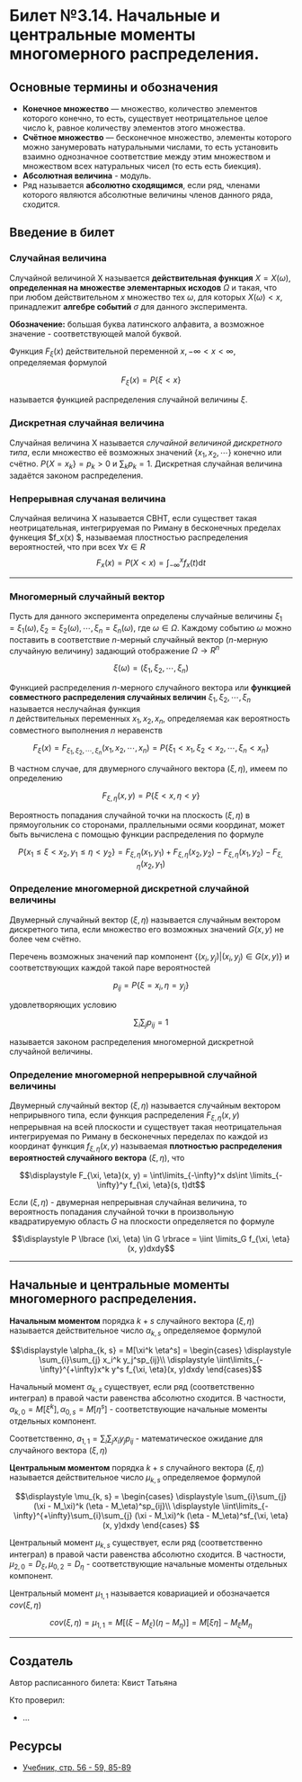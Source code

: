 # Билет №3.14. Начальные и центральные моменты многомерного распределения.

<!-- **Краткое определение:** бла-бла-бла    -->
<!-- **Длинное определение:** бла-бла-бла -->

## Основные термины и обозначения
- **Конечное множество** — множество, количество элементов которого конечно, то есть, существует неотрицательное целое число k, равное количеству элементов этого множества.
- **Счётное множество** — бесконечное множество, элементы которого можно занумеровать натуральными числами, то есть установить взаимно однозначное соответствие между этим множеством и множеством всех натуральных чисел (то есть есть биекция).
- **Абсолютная величина** - модуль.
- Ряд называется **абсолютно сходящимся**, если ряд, членами которого являются абсолютные величины членов данного ряда, сходится.

## Введение в билет

### Случайная величина

Случайной величиной X называется **действительная функция** $X = X(\omega)$, **определенная на множестве элементарных исходов** 
$\Omega$ и такая, что при любом действительном 
$x$ множество тех $\omega$, для которых 
$X(\omega) < x$, принадлежит **алгебре событий** 
$\sigma$ для данного эксперимента.

**Обозначение:** большая буква латинского алфавита, а возможное значение - соответствующей малой буквой.

Функция $F_\xi(x)$ действительной переменной 
$x, -\infty < x < \infty$, определяемая формулой 

$$F_\xi(x) = P\lbrace \xi < x \rbrace$$

называется функцией распределения случайной величины $\xi$. 

### Дискретная случайная величина

Случайная величина X называется _случайной величиной дискретного типа_, если множество её возможных значений $\lbrace x_1, x_2, \cdots \rbrace$ конечно или счётно. $P \lbrace X = x_k \rbrace = p_k > 0$ и 
$\displaystyle \sum_{k}p_k = 1$.
Дискретная случайная величина задаётся законом распределения.

### Непрерывная случаная величина

Случайная величина X называется СВНТ, если существет такая неотрицательная, интегрируемая по Риману в бесконечных пределах функеция  $f_x(x) $, называемая плостностью распределения вероятностей, что при всех $\forall x \in R$
$$ F_x(x) = P(X < x) = \int_{-\infty}^x f_x(t) \mathrm{d}t$$
 
---

### Многомерный случайный вектор

Пусть для данного эксперимента определены случайные величины $\xi_1 = \xi_1(\omega), \xi_2 = \xi_2(\omega), \cdots, \xi_n = \xi_n(\omega)$, 
где $\omega \in \Omega$.
Каждому событию $\omega$ можно поставить в соответствие 
$n$-мерный случайный вектор 
($n$-мерную случайную величину) 
задающий отображение $\Omega \to R^n$

$$\xi(\omega) = (\xi_1, \xi_2, \cdots, \xi_n)$$

Функцией распределения $n$-мерного случайного вектора или **функцией совместного распределения случайных величин** 
$\xi_1, \xi_2, \cdots, \xi_n$ называется неслучайная функция  
$n$ действительных переменных 
$x_1, x_2, x_n$, определяемая как вероятность совместного выполнения 
$n$ неравенств

$$F_\xi(x) = F_{\xi_1, \xi_2, \cdots, \xi_n}(x_1, x_2, \cdots, x_n) = P \lbrace \xi_1 < x_1, \xi_2 < x_2, \cdots, \xi_n < x_n \rbrace$$

В частном случае, для двумерного случайного вектора $(\xi, \eta)$, имеем по определению 

$$F_{\xi, \eta}(x, y) = P \lbrace \xi <x, \eta < y \rbrace$$ 

Вероятность попадания случайной точки на плоскость $(\xi, \eta)$ в прямоугольник со сторонами, праллельными осями координат, может быть вычислена с помощью функции распределения по формуле

$$P \lbrace x_1 \leq \xi < x_2, y_1 \leq \eta < y_2 \rbrace = F_{\xi, \eta}(x_1, y_1) + F_{\xi, \eta}(x_2, y_2) - F_{\xi, \eta}(x_1, y_2) - F_{\xi, \eta}(x_2, y_1)$$

### Определение многомерной дискретной случайной величины

Двумерный случайный вектор $(\xi, \eta)$ называется случайным вектором дискретного типа, 
если множество его возможных значений $G(x, y)$ не более чем счётно.

Перечень возможных значений пар компонент $\lbrace (x_i, y_j) | (x_i, y_j) \in G(x, y) \rbrace$ и соответствующих каждой такой паре вероятностей 

$$p_{ij} = P\lbrace \xi = x_i, \eta = y_j \rbrace$$

удовлетворяющих условию

$$\displaystyle \sum_i\sum_j p_{ij} = 1$$

называется законом распределения многомерной дискретной случайной величины.

### Определение многомерной непрерывной случайной величины

Двумерный случайный вектор $(\xi, \eta)$ называется случайным вектором неприрывного типа, 
если функция распределения $F_{\xi, \eta}(x, y)$ непрерывная на всей плоскости и существует такая 
неотрицательная интегрируемая по Риману в бесконечных переделах по каждой из координат функция $f_{\xi, \eta}(x, y)$ 
называемая **плотностью распределения вероятностей случайного вектора** $(\xi, \eta)$, что 

$$\displaystyle F_{\xi, \eta}(x, y) = \int\limits_{-\infty}^x ds\int \limits_{-\infty}^y f_{\xi, \eta}(s, t)dt$$

Если $(\xi, \eta)$ - двумерная непрерывная случайная величина, то вероятность попадания случайной точки в 
произвольную квадратируемую область $G$ на плоскости определяется по формуле 

$$\displaystyle P \lbrace (\xi, \eta) \in G \rbrace = \iint \limits_G f_{\xi, \eta}(x, y)dxdy$$

---

## Начальные и центральные моменты многомерного распределения.

**Начальным моментом** порядка $k + s$ случайного вектора 
$(\xi, \eta)$ называется действительное 
число $\alpha_{k, s}$ определяемое формулой 

$$\displaystyle \alpha_{k, s} = M[\xi^k \eta^s] = 
\begin{cases} 
    \displaystyle \sum_{i}\sum_{j} x_i^k y_j^sp_{ij}\\
    \displaystyle \iint\limits_{-\infty}^{+\infty}x^k y^s f_{\xi, \eta}(x, y)dxdy 
\end{cases}$$

Начальный момент $\alpha_{k, s}$ существует, если ряд (соответственно интеграл) в правой части равенства абсолютно сходится. 
В частности, $\alpha_{k, 0} = M[\xi^k], \alpha_{0, s} = M[\eta^s]$ - соответствующие начальные моменты отдельных компонент.

Соответственно, $\displaystyle a_{1, 1} = \sum_i\sum_jx_iy_jp_{ij}$ - математическое ожидание
для случайного вектора $(\xi, \eta)$


**Центральным моментом** порядка $k + s$ случайного вектора 
$(\xi, \eta)$ называется действительное 
число $\mu_{k, s}$ определяемое формулой 

$$\displaystyle \mu_{k, s} = 
\begin{cases} 
    \displaystyle \sum_{i}\sum_{j} (\xi - M_\xi)^k (\eta - M_\eta)^sp_{ij}\\
    \displaystyle \iint\limits_{-\infty}^{+\infty}\sum_{i}\sum_{j} (\xi - M_\xi)^k (\eta - M_\eta)^sf_{\xi, \eta}(x, y)dxdy 
\end{cases}
$$

Центральный момент $\mu_{k, s}$ существует, если ряд (соответственно интеграл) в правой части равенства абсолютно сходится. 
В частности, $\mu_{2, 0} = D_\xi, \mu_{0, 2} = D_\eta$ - соответствующие начальные моменты отдельных компонент.

Центральный момент $\mu_{1, 1}$ называется ковариацией 
и обозначается $cov(\xi, \eta)$

$$cov(\xi, \eta) = \mu_{1, 1} = M[(\xi - M_\xi)(\eta - M_\eta)] = M[\xi\eta] - M_\xi M_\eta $$


---
## Создатель

Автор расписанного билета: Квист Татьяна

Кто проверил:
- ...

## Ресурсы
- [Учебник, стр. 56 - 59, 85-89 ](https://studizba.com/files/show/pdf/18027-4-4-chast.html)
